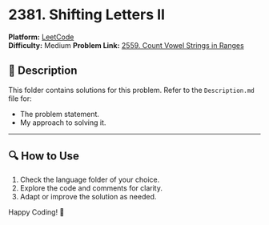 # 2381. Shifting Letters II

**Platform:** [LeetCode](https://leetcode.com)  
**Difficulty:** Medium
**Problem Link:** [2559. Count Vowel Strings in Ranges
](https://leetcode.com/problems/shifting-letters-ii/description/?envType=daily-question&envId=2025-01-07)

## 📜 Description

This folder contains solutions for this problem. Refer to the `Description.md` file for:

- The problem statement.
- My approach to solving it.

---

## 🔍 How to Use

1. Check the language folder of your choice.
2. Explore the code and comments for clarity.
3. Adapt or improve the solution as needed.

Happy Coding! 🚀
